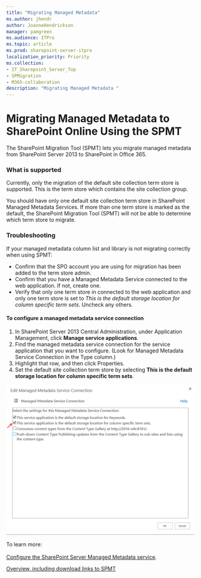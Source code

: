 ```yaml
---
title: "Migrating Managed Metadata"
ms.author: jhendr
author: JoanneHendrickson
manager: pamgreen
ms.audience: ITPro
ms.topic: article
ms.prod: sharepoint-server-itpro
localization_priority: Priority
ms.collection: 
- IT_Sharepoint_Server_Top
- SPMigration
- M365-collaboration
description: "Migrating Managed Metadata "
---
```


# Migrating Managed Metadata to SharePoint Online Using the SPMT

The SharePoint Migration Tool (SPMT) lets you migrate managed metadata from SharePoint Server 2013 to SharePoint in Office 365.

### What is supported

Currently, only the migration of the default site collection term store is supported. This is the term store which contains the site collection group. 

You should have only one default site collection term store in SharePoint Managed Metadata Services. If more than one term store is marked as the default, the SharePoint Migration Tool (SPMT) will not be able to determine which term store to migrate.

### Troubleshooting

If your managed metadata column list and library is not migrating correctly when using SPMT:

* Confirm that the SPO account you are using for migration has been added to the term store admin.
* Confirm that you have a Managed Metadata Service connected to the web application. If not, create one.
* Verify that only one term store in connected to the web application and only one term store is set to *This is the default storage location for column specific term sets*. Uncheck any others.




#### To configure a managed metadata service connection

1. In SharePoint Server 2013 Central Administration, under Application Management, click **Manage service applications**.
2. Find the managed metadata service connection for the service application that you want to configure. (Look for Managed Metadata Service Connection in the Type column.)
3. Highlight that row, and then click Properties.
4. Set the default site collection term store by selecting **This is the default storage location for column specific term sets**.</br>

 ![Default site collection term store](media/managed-metadata-issue1.png)

To learn more:</br></br>
 [Configure the SharePoint Server Managed Metadata service](https://docs.microsoft.com/en-us/SharePoint/governance/configure-the-managed-metadata-service).
 
[Overview, including download links to SPMT](https://docs.microsoft.com/en-us/sharepointmigration/introducing-the-sharepoint-migration-tool)



